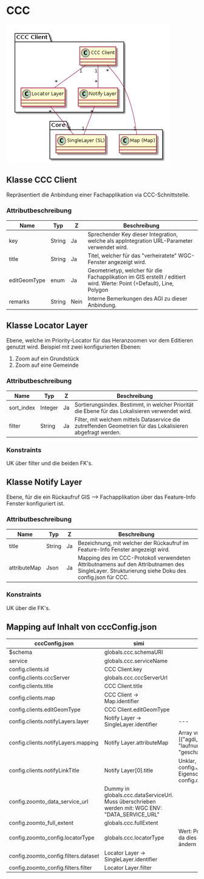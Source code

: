 # CCC

![CCC](../puml/rendered/simi_ccc.png)

## Klasse CCC Client

Repräsentiert die Anbindung einer Fachapplikation via CCC-Schnittstelle.

### Attributbeschreibung

|Name|Typ|Z|Beschreibung|
|---|---|---|---|
|key|String|Ja|Sprechender Key dieser Integration, welche als appIntegration URL-Parameter verwendet wird.|
|title|String|Ja|Titel, welcher für das "verheiratete" WGC-Fenster angezeigt wird.|
|editGeomType|enum|Ja|Geometrietyp, welcher für die Fachapplikation im GIS erstellt / editiert wird. Werte: Point (=Default), Line, Polygon|
|remarks|String|Nein|Interne Bemerkungen des AGI zu dieser Anbindung.|

## Klasse Locator Layer

Ebene, welche im Priority-Locator für das Heranzoomen vor dem Editieren genutzt wird. 
Beispiel mit zwei konfigurierten Ebenen:
1. Zoom auf ein Grundstück
2. Zoom auf eine Gemeinde

### Attributbeschreibung

|Name|Typ|Z|Beschreibung|
|---|---|---|---|
|sort_index|Integer|Ja|Sortierungsindex. Bestimmt, in welcher Priorität die Ebene für das Lokalisieren verwendet wird.|
|filter|String|Ja|Filter, mit welchem mittels Dataservice die zutreffenden Geometrien für das Lokalisieren abgefragt werden.|

### Konstraints

UK über filter und die beiden FK's.

## Klasse Notify Layer

Ebene, für die ein Rückaufruf GIS --> Fachapplikation über das Feature-Info Fenster konfiguriert ist.

### Attributbeschreibung

|Name|Typ|Z|Beschreibung|
|---|---|---|---|
|title|String|Ja|Bezeichnung, mit welcher der Rückaufruf im Feature-Info Fenster angezeigt wird.|
|attributeMap|Json|Ja|Mapping des im CCC-Protokoll verwendeten Attributnamens auf den Attributnamen des SingleLayer. Strukturierung siehe Doku des config.json für CCC.|

### Konstraints

UK über die FK's.

## Mapping auf Inhalt von cccConfig.json

|cccConfig.json|simi|Bemerkungen|
|---|---|---|
|$schema|globals.ccc.schemaURI||
|service|globals.ccc.serviceName||
|config.clients.id|CCC Client.key||
|config.clients.cccServer|globals.ccc.cccServerUrl||
|config.clients.title|CCC Client.title||
|config.clients.map|CCC Client -> Map.identifier||
|config.clients.editGeomType|CCC Client.editGeomType||
|config.clients.notifyLayers.layer|Notify Layer -> SingleLayer.identifier|---|
|config.clients.notifyLayers.mapping|Notify Layer.attributeMap|Array von KeyValues: [{"agdi_attr_name": "laufnummer","ccc_attr_name": "geschaeft_laufnr"},{...}]|
|config.clients.notifyLinkTitle|Notify Layer[0].title|Unklar, wieso dies in config.Json nicht eine Kind-Eigenschaft von config.clients.notifyLayers ist.|
|config.zoomto_data_service_url|Dummy in globals.ccc.dataServiceUrl. Muss überschrieben werden mit: WGC ENV: "DATA_SERVICE_URL"||
|config.zoomto_full_extent|globals.ccc.fullExtent||
|config.zoomto_config.locatorType|globals.ccc.locatorType|Wert: PriorityLocator. In globals da dies bis auf Weiteres nicht ändern wird.|
|config.zoomto_config.filters.dataset|Locator Layer -> SingleLayer.identifier||
|config.zoomto_config.filters.filter|Locator Layer.filter||




